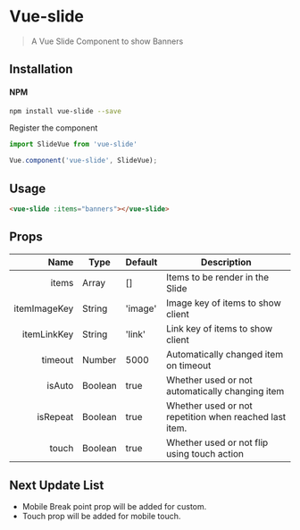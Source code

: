 # Vue-slide

> A Vue Slide Component to show Banners

## Installation
#### NPM

```bash
npm install vue-slide --save
```

Register the component

```js
import SlideVue from 'vue-slide'
```

```js
Vue.component('vue-slide', SlideVue);
```

## Usage

```html
<vue-slide :items="banners"></vue-slide>
```

## Props
| Name | Type | Default | Description |
| ---:| --- | ---| --- |
| items | Array | [] | Items to be render in the Slide |
| itemImageKey | String | 'image' | Image key of items to show client |
| itemLinkKey | String | 'link' | Link key of items to show client |
| timeout | Number | 5000 | Automatically changed item on timeout |
| isAuto | Boolean | true | Whether used or not automatically changing item |
| isRepeat | Boolean | true | Whether used or not repetition when reached last item. |
| touch | Boolean | true | Whether used or not flip using touch action |

## Next Update List
- Mobile Break point prop will be added for custom.
- Touch prop will be added for mobile touch.
